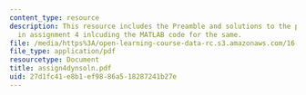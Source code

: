 ```yaml
---
content_type: resource
description: This resource includes the Preamble and solutions to the problem refered
  in assignment 4 inlcuding the MATLAB code for the same.
file: /media/https%3A/open-learning-course-data-rc.s3.amazonaws.com/16-423j-aerospace-biomedical-and-life-support-engineering-spring-2006/27d1fc41e8b1ef9886a518287241b27e_assign4dynsoln.pdf
file_type: application/pdf
resourcetype: Document
title: assign4dynsoln.pdf
uid: 27d1fc41-e8b1-ef98-86a5-18287241b27e
---
```


